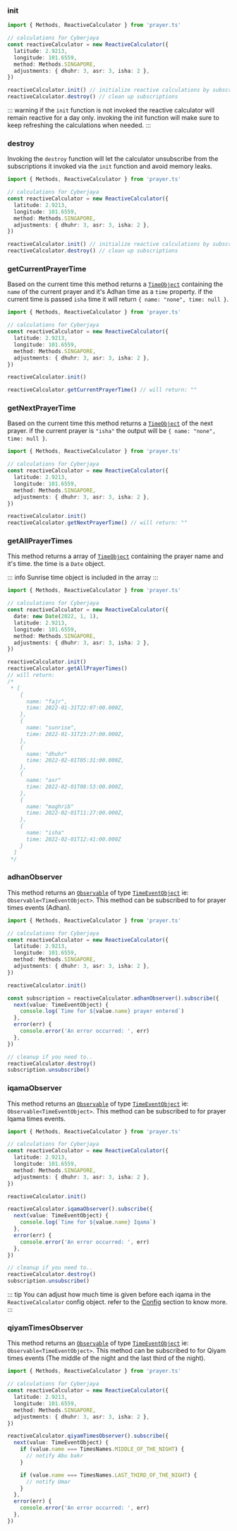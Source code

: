 ### init

```ts
import { Methods, ReactiveCalculator } from 'prayer.ts'

// calculations for Cyberjaya
const reactiveCalculator = new ReactiveCalculator({
  latitude: 2.9213,
  longitude: 101.6559,
  method: Methods.SINGAPORE,
  adjustments: { dhuhr: 3, asr: 3, isha: 2 },
})

reactiveCalculator.init() // initialize reactive calculations by subscribing to some observables
reactiveCalculator.destroy() // clean up subscriptions
```

::: warning
if the `init` function is not invoked the reactive calculator will remain reactive for a day only. invoking the init function will make sure to keep refreshing the calculations when needed.
:::

### destroy

Invoking the `destroy` function will let the calculator unsubscribe from the subscriptions it invoked via the `init` function and avoid memory leaks.

```ts
import { Methods, ReactiveCalculator } from 'prayer.ts'

// calculations for Cyberjaya
const reactiveCalculator = new ReactiveCalculator({
  latitude: 2.9213,
  longitude: 101.6559,
  method: Methods.SINGAPORE,
  adjustments: { dhuhr: 3, asr: 3, isha: 2 },
})

reactiveCalculator.init() // initialize reactive calculations by subscribing to some observables
reactiveCalculator.destroy() // clean up subscriptions
```

### getCurrentPrayerTime

Based on the current time this method returns a [`TimeObject`]() containing the `name` of the current prayer and it's Adhan time as a `time` property. if the current time is passed `isha` time it will return `{ name: "none", time: null }`.

```ts
import { Methods, ReactiveCalculator } from 'prayer.ts'

// calculations for Cyberjaya
const reactiveCalculator = new ReactiveCalculator({
  latitude: 2.9213,
  longitude: 101.6559,
  method: Methods.SINGAPORE,
  adjustments: { dhuhr: 3, asr: 3, isha: 2 },
})

reactiveCalculator.init()

reactiveCalculator.getCurrentPrayerTime() // will return: ""
```

### getNextPrayerTime

Based on the current time this method returns a [`TimeObject`]() of the next prayer. if the current prayer is `"isha"` the output will be `{ name: "none", time: null }`.

```ts
import { Methods, ReactiveCalculator } from 'prayer.ts'

// calculations for Cyberjaya
const reactiveCalculator = new ReactiveCalculator({
  latitude: 2.9213,
  longitude: 101.6559,
  method: Methods.SINGAPORE,
  adjustments: { dhuhr: 3, asr: 3, isha: 2 },
})

reactiveCalculator.init()
reactiveCalculator.getNextPrayerTime() // will return: ""
```

### getAllPrayerTimes

This method returns a array of [`TimeObject`]() containing the prayer name and it's time. the time is a `Date` object.

::: info
Sunrise time object is included in the array
:::

```ts
import { Methods, ReactiveCalculator } from 'prayer.ts'

// calculations for Cyberjaya
const reactiveCalculator = new ReactiveCalculator({
  date: new Date(2022, 1, 1),
  latitude: 2.9213,
  longitude: 101.6559,
  method: Methods.SINGAPORE,
  adjustments: { dhuhr: 3, asr: 3, isha: 2 },
})

reactiveCalculator.init()
reactiveCalculator.getAllPrayerTimes()
// will return:
/*
 * [
    {
      name: "fajr",
      time: 2022-01-31T22:07:00.000Z,
    },
    {
      name: "sunrise",
      time: 2022-01-31T23:27:00.000Z,
    },
    {
      name: "dhuhr"
      time: 2022-02-01T05:31:00.000Z,
    },
    {
      name: "asr"
      time: 2022-02-01T08:53:00.000Z,
    },
    {
      name: "maghrib"
      time: 2022-02-01T11:27:00.000Z,
    },
    {
      name: "isha"
      time: 2022-02-01T12:41:00.000Z
    }
  ]
 */
```

### adhanObserver

This method returns an [`Observable`](https://rxjs.dev/guide/observable) of type [`TimeEventObject`]() ie: `Observable<TimeEventObject>`. This method can be subscribed to for prayer times events (Adhan).

```ts
import { Methods, ReactiveCalculator } from 'prayer.ts'

// calculations for Cyberjaya
const reactiveCalculator = new ReactiveCalculator({
  latitude: 2.9213,
  longitude: 101.6559,
  method: Methods.SINGAPORE,
  adjustments: { dhuhr: 3, asr: 3, isha: 2 },
})

reactiveCalculator.init()

const subscription = reactiveCalculator.adhanObserver().subscribe({
  next(value: TimeEventObject) {
    console.log(`Time for ${value.name} prayer entered`)
  },
  error(err) {
    console.error('An error occurred: ', err)
  },
})

// cleanup if you need to..
reactiveCalculator.destroy()
subscription.unsubscribe()
```

### iqamaObserver

This method returns an [`Observable`](https://rxjs.dev/guide/observable) of type [`TimeEventObject`]() ie: `Observable<TimeEventObject>`. This method can be subscribed to for prayer Iqama times events.

```ts
import { Methods, ReactiveCalculator } from 'prayer.ts'

// calculations for Cyberjaya
const reactiveCalculator = new ReactiveCalculator({
  latitude: 2.9213,
  longitude: 101.6559,
  method: Methods.SINGAPORE,
  adjustments: { dhuhr: 3, asr: 3, isha: 2 },
})

reactiveCalculator.init()

reactiveCalculator.iqamaObserver().subscribe({
  next(value: TimeEventObject) {
    console.log(`Time for ${value.name} Iqama`)
  },
  error(err) {
    console.error('An error occurred: ', err)
  },
})

// cleanup if you need to..
reactiveCalculator.destroy()
subscription.unsubscribe()
```

::: tip
You can adjust how much time is given before each iqama in the `ReactiveCalculator` config object. refer to the [Config](../config.md) section to know more.
:::

### qiyamTimesObserver

This method returns an [`Observable`](https://rxjs.dev/guide/observable) of type [`TimeEventObject`]() ie: `Observable<TimeEventObject>`. This method can be subscribed to for Qiyam times events (The middle of the night and the last third of the night).

```ts
import { Methods, ReactiveCalculator } from 'prayer.ts'

// calculations for Cyberjaya
const reactiveCalculator = new ReactiveCalculator({
  latitude: 2.9213,
  longitude: 101.6559,
  method: Methods.SINGAPORE,
  adjustments: { dhuhr: 3, asr: 3, isha: 2 },
})

reactiveCalculator.qiyamTimesObserver().subscribe({
  next(value: TimeEventObject) {
    if (value.name === TimesNames.MIDDLE_OF_THE_NIGHT) {
      // notify Abu bakr
    }

    if (value.name === TimesNames.LAST_THIRD_OF_THE_NIGHT) {
      // notify Umar
    }
  },
  error(err) {
    console.error('An error occurred: ', err)
  },
})
```
